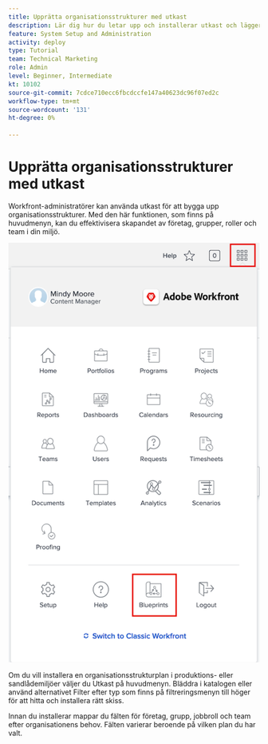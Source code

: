 ```yaml
---
title: Upprätta organisationsstrukturer med utkast
description: Lär dig hur du letar upp och installerar utkast och lägger till dem i [!UICONTROL Huvudmeny].
feature: System Setup and Administration
activity: deploy
type: Tutorial
team: Technical Marketing
role: Admin
level: Beginner, Intermediate
kt: 10102
source-git-commit: 7cdce710ecc6fbcdccfe147a40623dc96f07ed2c
workflow-type: tm+mt
source-wordcount: '131'
ht-degree: 0%

---
```




# Upprätta organisationsstrukturer med utkast

Workfront-administratörer kan använda utkast för att bygga upp organisationsstrukturer. Med den här funktionen, som finns på huvudmenyn, kan du effektivisera skapandet av företag, grupper, roller och team i din miljö.

![Organisationsstrukturer med [!UICONTROL Blueprints]](assets/BP_orgstructure_01.png)

Om du vill installera en organisationsstrukturplan i produktions- eller sandlådemiljöer väljer du Utkast på huvudmenyn. Bläddra i katalogen eller använd alternativet Filter efter typ som finns på filtreringsmenyn till höger för att hitta och installera rätt skiss.

Innan du installerar mappar du fälten för företag, grupp, jobbroll och team efter organisationens behov. Fälten varierar beroende på vilken plan du har valt.

<!--Note: There are two types of Blueprints—Project Template and Organizational Structure. For more information on using blueprints and steps you need to take following installation, refer to the Blueprints articles.-->
